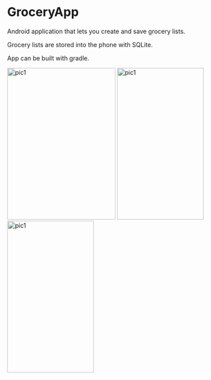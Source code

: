 # GroceryApp

Android application that lets you create and save grocery lists.

Grocery lists are stored into the phone with SQLite.

App can be built with gradle.

<img src="https://i.imgur.com/3rOU5JG.jpg" alt="pic1" width="250" height="350">  <img src="https://i.imgur.com/UKRfRGA.jpg" alt="pic1" width="200" height="350">  <img src="https://i.imgur.com/bOTNECM.jpg" alt="pic1" width="200" height="350">


